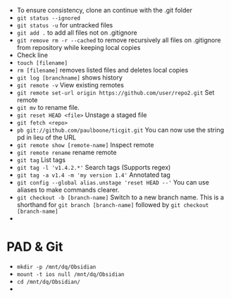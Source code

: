 - To ensure consistency, clone an continue with the .git folder
- `git status --ignored`
- `git status -u` for untracked files
- `git add .`  to add all files not on .gitignore
- `git remove rm -r --cached` to remove recursively all files on .gitignore from repository while keeping local copies
- Check line 
- `touch [filename]`
- `rm [filename]` removes listed files and deletes local copies
- `git log [branchname]` shows history
- `git remote -v` View existing remotes
- `git remote set-url origin https://github.com/user/repo2.git` Set remote
- `git mv` to rename file.
- `git reset HEAD <file>` Unstage a staged file
- `git fetch <repo>`
- `pb git://github.com/paulboone/ticgit.git` You can now use the string pd in lieu of the URL
- `git remote show [remote-name]` Inspect remote
- `git remote rename` rename remote
- `git tag` List tags
- `git tag -l 'v1.4.2.*'` Search tags (Supports regex)
- `git tag -a v1.4 -m 'my version 1.4'` Annotated tag
-  `git config --global alias.unstage 'reset HEAD --'` You can use aliases to make commands clearer.
- `git checkout -b [branch-name]` Switch to a new branch name. This is a shorthand for `git branch [branch-name]` followed by `git checkout  [branch-name]` 
- 


# PAD & Git

- `mkdir -p /mnt/dq/Obsidian` 
- `mount -t ios null /mnt/dq/Obsidian`
- `cd /mnt/dq/Obsidian/`
- 